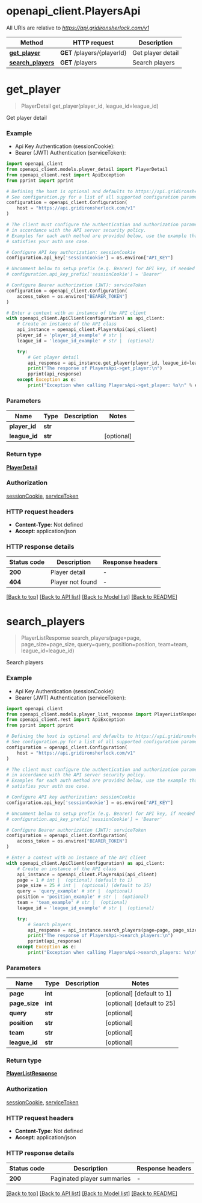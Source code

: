 # openapi_client.PlayersApi

All URIs are relative to *https://api.gridironsherlock.com/v1*

Method | HTTP request | Description
------------- | ------------- | -------------
[**get_player**](PlayersApi.md#get_player) | **GET** /players/{playerId} | Get player detail
[**search_players**](PlayersApi.md#search_players) | **GET** /players | Search players


# **get_player**
> PlayerDetail get_player(player_id, league_id=league_id)

Get player detail

### Example

* Api Key Authentication (sessionCookie):
* Bearer (JWT) Authentication (serviceToken):

```python
import openapi_client
from openapi_client.models.player_detail import PlayerDetail
from openapi_client.rest import ApiException
from pprint import pprint

# Defining the host is optional and defaults to https://api.gridironsherlock.com/v1
# See configuration.py for a list of all supported configuration parameters.
configuration = openapi_client.Configuration(
    host = "https://api.gridironsherlock.com/v1"
)

# The client must configure the authentication and authorization parameters
# in accordance with the API server security policy.
# Examples for each auth method are provided below, use the example that
# satisfies your auth use case.

# Configure API key authorization: sessionCookie
configuration.api_key['sessionCookie'] = os.environ["API_KEY"]

# Uncomment below to setup prefix (e.g. Bearer) for API key, if needed
# configuration.api_key_prefix['sessionCookie'] = 'Bearer'

# Configure Bearer authorization (JWT): serviceToken
configuration = openapi_client.Configuration(
    access_token = os.environ["BEARER_TOKEN"]
)

# Enter a context with an instance of the API client
with openapi_client.ApiClient(configuration) as api_client:
    # Create an instance of the API class
    api_instance = openapi_client.PlayersApi(api_client)
    player_id = 'player_id_example' # str | 
    league_id = 'league_id_example' # str |  (optional)

    try:
        # Get player detail
        api_response = api_instance.get_player(player_id, league_id=league_id)
        print("The response of PlayersApi->get_player:\n")
        pprint(api_response)
    except Exception as e:
        print("Exception when calling PlayersApi->get_player: %s\n" % e)
```



### Parameters


Name | Type | Description  | Notes
------------- | ------------- | ------------- | -------------
 **player_id** | **str**|  | 
 **league_id** | **str**|  | [optional] 

### Return type

[**PlayerDetail**](PlayerDetail.md)

### Authorization

[sessionCookie](../README.md#sessionCookie), [serviceToken](../README.md#serviceToken)

### HTTP request headers

 - **Content-Type**: Not defined
 - **Accept**: application/json

### HTTP response details

| Status code | Description | Response headers |
|-------------|-------------|------------------|
**200** | Player detail |  -  |
**404** | Player not found |  -  |

[[Back to top]](#) [[Back to API list]](../README.md#documentation-for-api-endpoints) [[Back to Model list]](../README.md#documentation-for-models) [[Back to README]](../README.md)

# **search_players**
> PlayerListResponse search_players(page=page, page_size=page_size, query=query, position=position, team=team, league_id=league_id)

Search players

### Example

* Api Key Authentication (sessionCookie):
* Bearer (JWT) Authentication (serviceToken):

```python
import openapi_client
from openapi_client.models.player_list_response import PlayerListResponse
from openapi_client.rest import ApiException
from pprint import pprint

# Defining the host is optional and defaults to https://api.gridironsherlock.com/v1
# See configuration.py for a list of all supported configuration parameters.
configuration = openapi_client.Configuration(
    host = "https://api.gridironsherlock.com/v1"
)

# The client must configure the authentication and authorization parameters
# in accordance with the API server security policy.
# Examples for each auth method are provided below, use the example that
# satisfies your auth use case.

# Configure API key authorization: sessionCookie
configuration.api_key['sessionCookie'] = os.environ["API_KEY"]

# Uncomment below to setup prefix (e.g. Bearer) for API key, if needed
# configuration.api_key_prefix['sessionCookie'] = 'Bearer'

# Configure Bearer authorization (JWT): serviceToken
configuration = openapi_client.Configuration(
    access_token = os.environ["BEARER_TOKEN"]
)

# Enter a context with an instance of the API client
with openapi_client.ApiClient(configuration) as api_client:
    # Create an instance of the API class
    api_instance = openapi_client.PlayersApi(api_client)
    page = 1 # int |  (optional) (default to 1)
    page_size = 25 # int |  (optional) (default to 25)
    query = 'query_example' # str |  (optional)
    position = 'position_example' # str |  (optional)
    team = 'team_example' # str |  (optional)
    league_id = 'league_id_example' # str |  (optional)

    try:
        # Search players
        api_response = api_instance.search_players(page=page, page_size=page_size, query=query, position=position, team=team, league_id=league_id)
        print("The response of PlayersApi->search_players:\n")
        pprint(api_response)
    except Exception as e:
        print("Exception when calling PlayersApi->search_players: %s\n" % e)
```



### Parameters


Name | Type | Description  | Notes
------------- | ------------- | ------------- | -------------
 **page** | **int**|  | [optional] [default to 1]
 **page_size** | **int**|  | [optional] [default to 25]
 **query** | **str**|  | [optional] 
 **position** | **str**|  | [optional] 
 **team** | **str**|  | [optional] 
 **league_id** | **str**|  | [optional] 

### Return type

[**PlayerListResponse**](PlayerListResponse.md)

### Authorization

[sessionCookie](../README.md#sessionCookie), [serviceToken](../README.md#serviceToken)

### HTTP request headers

 - **Content-Type**: Not defined
 - **Accept**: application/json

### HTTP response details

| Status code | Description | Response headers |
|-------------|-------------|------------------|
**200** | Paginated player summaries |  -  |

[[Back to top]](#) [[Back to API list]](../README.md#documentation-for-api-endpoints) [[Back to Model list]](../README.md#documentation-for-models) [[Back to README]](../README.md)

